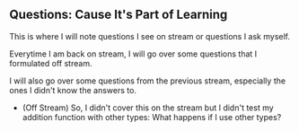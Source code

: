## Questions: Cause It's Part of Learning

This is where I will note questions I see on stream or questions I ask myself.

Everytime I am back on stream, I will go over some questions that I formulated off stream.

I will also go over some questions from the previous stream, especially the ones I didn't know the answers to.


* (Off Stream) So, I didn't cover this on the stream but I didn't test my addition function with other types: What happens if I use other types?